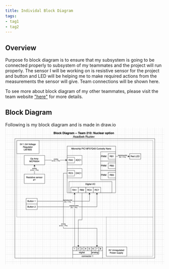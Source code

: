 ```yaml
---
title: Individal Block Diagram
tags:
- tag1
- tag2
---
```


## Overview
Purpose fo block diagram is to ensure that my subsystem is going to be connected properly to subsystem of my teammates and the project will run properly. The sensor I will be working on is resistive sensor for the project and button and LED will be helping me to make required actions from the measurements the sensor will give. Team connections will be shown here.

To see more about block diagram of my other teammates, please visit the team website ["here"](https://egr304-2025-f-210.github.io/06-team-block-diagram/) for more details.


## Block Diagram 
Following is my block diagram and is made in draw.io
![Example of Indivial Block diagram ](individual-block-diagram.png)
